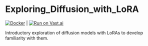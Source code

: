 # Exploring_Diffusion_with_LoRA

[![Docker](https://github.com/vipulSharma18/Exploring_Diffusion_with_LoRA/actions/workflows/docker-publish.yml/badge.svg)](https://github.com/vipulSharma18/Exploring_Diffusion_with_LoRA/actions/workflows/docker-publish.yml) | [![Run on Vast.ai](https://img.shields.io/badge/Run_on-Vast.ai-purple?logo=google-cloud&logoColor=white&style=flat-square)](https://cloud.vast.ai/?ref_id=288801&template_id=912660429efc8b3a1d7bd2fd56b09448)

Introductory exploration of diffusion models with LoRAs to develop familiarity with them.
